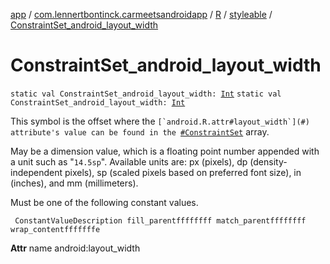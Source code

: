 [app](../../../index.md) / [com.lennertbontinck.carmeetsandroidapp](../../index.md) / [R](../index.md) / [styleable](index.md) / [ConstraintSet_android_layout_width](./-constraint-set_android_layout_width.md)

# ConstraintSet_android_layout_width

`static val ConstraintSet_android_layout_width: `[`Int`](https://kotlinlang.org/api/latest/jvm/stdlib/kotlin/-int/index.html)
`static val ConstraintSet_android_layout_width: `[`Int`](https://kotlinlang.org/api/latest/jvm/stdlib/kotlin/-int/index.html)

This symbol is the offset where the ``[`android.R.attr#layout_width`](#) attribute's value can be found in the ``[`#ConstraintSet`](-constraint-set.md) array.

May be a dimension value, which is a floating point number appended with a unit such as "`14.5sp`". Available units are: px (pixels), dp (density-independent pixels), sp (scaled pixels based on preferred font size), in (inches), and mm (millimeters).

Must be one of the following constant values.

     ConstantValueDescription fill_parentffffffff match_parentffffffff wrap_contentfffffffe

**Attr**
name android:layout_width

